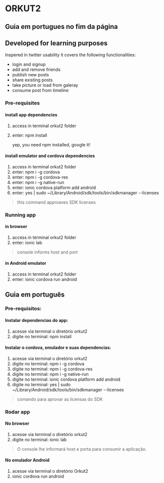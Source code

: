 # ORKUT2

## Guia em portugues no fim da página

## Developed for learning purposes

Inspered in twitter usability it covers the following functionalities:

* login and signup
* add and remove friends
* publish new posts
* share existing posts
* take picture or load from galeray
* consume post from timeline

### Pre-requisites
#### install app dependencies

1) access in terminal orkut2 folder
2) enter: npm install

    yep, you need npm installed, google it!


#### install emulator and cordova dependencies
1) access in terminal orkut2 folder
2) enter: npm i -g cordova
3) enter: npm i -g cordova-res
4) enter: npm i -g native-run
5) enter: ionic cordova platform add android 
6) enter: yes | sudo ~/Library/Android/sdk/tools/bin/sdkmanager --licenses

>this command approaves SDK licenses 

### Running app
#### in browser
1) access in terminal orkut2 folder
2) enter: ionic lab
> console informs host and port

#### in Android emulator
1) access in terminal orkut2 folder
2) enter: ionic cordova run android

## Guia em português

### Pre-requisitos:
#### Instalar dependencias do app:
1) acesse via terminal o diretório orkut2
2) digite no terminal: npm install

#### Instalar o cordova, emulador e suas dependencias:
1) acesse via terminal o diretório orkut2
2) digite no terminal: npm i -g cordova
3) digite no terminal: npm i -g cordova-res
4) digite no terminal: npm i -g native-run
5) digite no terminal: ionic cordova platform add android 
6) digite no terminal: yes | sudo ~/Library/Android/sdk/tools/bin/sdkmanager --licenses
> comando para aprovar as licensas do SDK

### Rodar app
#### No browser

1) acesse via terminal o diretório orkut2
2) digite no terminal: ionic lab

> O console lhe informará host e porta para consumir a aplicação.

#### No emulador Android
1) acesse via terminal o diretório Orkut2
2) ionic cordova run android